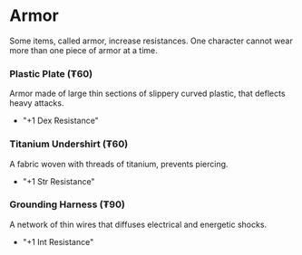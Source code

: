 # Armor
Some items, called armor, increase resistances. One character cannot wear more than one piece of armor at a time.
### Plastic Plate (₮60)
Armor made of large thin sections of slippery curved plastic, that deflects heavy attacks.
- "+1 Dex Resistance"
### Titanium Undershirt (₮60)
A fabric woven with threads of titanium, prevents piercing.
- "+1 Str Resistance"
### Grounding Harness (₮90)
A network of thin wires that diffuses electrical and energetic shocks.
- "+1 Int Resistance"
